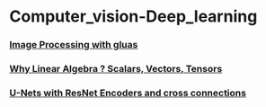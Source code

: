 # Computer_vision-Deep_learning


  ### [Image Processing with gluas ](https://pippin.gimp.org/image_processing/)
  
  ### [Why Linear Algebra ? Scalars, Vectors, Tensors ](https://www.youtube.com/watch?v=NDq_VaZ3iSQ&t=852s)
  
  ### [U-Nets with ResNet Encoders and cross connections](https://towardsdatascience.com/u-nets-with-resnet-encoders-and-cross-connections-d8ba94125a2c)
